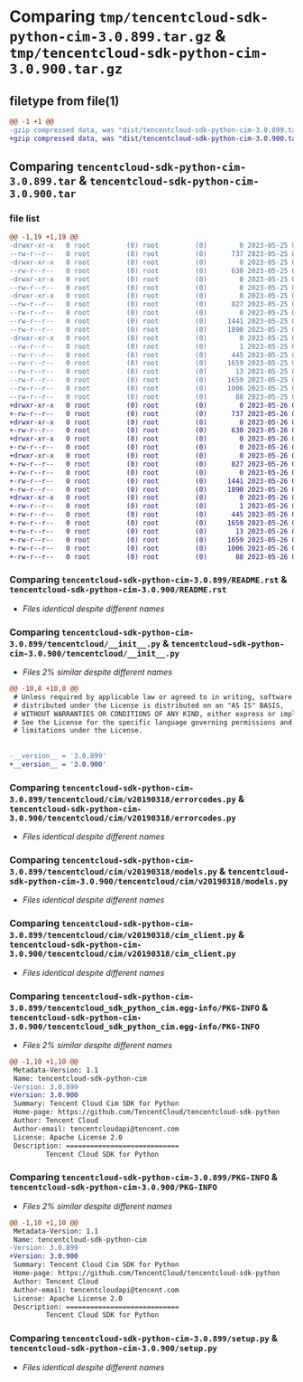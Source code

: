 # Comparing `tmp/tencentcloud-sdk-python-cim-3.0.899.tar.gz` & `tmp/tencentcloud-sdk-python-cim-3.0.900.tar.gz`

## filetype from file(1)

```diff
@@ -1 +1 @@
-gzip compressed data, was "dist/tencentcloud-sdk-python-cim-3.0.899.tar", last modified: Thu May 25 00:20:38 2023, max compression
+gzip compressed data, was "dist/tencentcloud-sdk-python-cim-3.0.900.tar", last modified: Fri May 26 02:13:56 2023, max compression
```

## Comparing `tencentcloud-sdk-python-cim-3.0.899.tar` & `tencentcloud-sdk-python-cim-3.0.900.tar`

### file list

```diff
@@ -1,19 +1,19 @@
-drwxr-xr-x   0 root         (0) root         (0)        0 2023-05-25 00:20:38.000000 tencentcloud-sdk-python-cim-3.0.899/
--rw-r--r--   0 root         (0) root         (0)      737 2023-05-25 00:20:37.000000 tencentcloud-sdk-python-cim-3.0.899/README.rst
-drwxr-xr-x   0 root         (0) root         (0)        0 2023-05-25 00:20:38.000000 tencentcloud-sdk-python-cim-3.0.899/tencentcloud/
--rw-r--r--   0 root         (0) root         (0)      630 2023-05-25 00:20:37.000000 tencentcloud-sdk-python-cim-3.0.899/tencentcloud/__init__.py
-drwxr-xr-x   0 root         (0) root         (0)        0 2023-05-25 00:20:38.000000 tencentcloud-sdk-python-cim-3.0.899/tencentcloud/cim/
--rw-r--r--   0 root         (0) root         (0)        0 2023-05-25 00:20:37.000000 tencentcloud-sdk-python-cim-3.0.899/tencentcloud/cim/__init__.py
-drwxr-xr-x   0 root         (0) root         (0)        0 2023-05-25 00:20:38.000000 tencentcloud-sdk-python-cim-3.0.899/tencentcloud/cim/v20190318/
--rw-r--r--   0 root         (0) root         (0)      827 2023-05-25 00:20:37.000000 tencentcloud-sdk-python-cim-3.0.899/tencentcloud/cim/v20190318/errorcodes.py
--rw-r--r--   0 root         (0) root         (0)        0 2023-05-25 00:20:37.000000 tencentcloud-sdk-python-cim-3.0.899/tencentcloud/cim/v20190318/__init__.py
--rw-r--r--   0 root         (0) root         (0)     1441 2023-05-25 00:20:37.000000 tencentcloud-sdk-python-cim-3.0.899/tencentcloud/cim/v20190318/models.py
--rw-r--r--   0 root         (0) root         (0)     1890 2023-05-25 00:20:37.000000 tencentcloud-sdk-python-cim-3.0.899/tencentcloud/cim/v20190318/cim_client.py
-drwxr-xr-x   0 root         (0) root         (0)        0 2023-05-25 00:20:38.000000 tencentcloud-sdk-python-cim-3.0.899/tencentcloud_sdk_python_cim.egg-info/
--rw-r--r--   0 root         (0) root         (0)        1 2023-05-25 00:20:37.000000 tencentcloud-sdk-python-cim-3.0.899/tencentcloud_sdk_python_cim.egg-info/dependency_links.txt
--rw-r--r--   0 root         (0) root         (0)      445 2023-05-25 00:20:38.000000 tencentcloud-sdk-python-cim-3.0.899/tencentcloud_sdk_python_cim.egg-info/SOURCES.txt
--rw-r--r--   0 root         (0) root         (0)     1659 2023-05-25 00:20:37.000000 tencentcloud-sdk-python-cim-3.0.899/tencentcloud_sdk_python_cim.egg-info/PKG-INFO
--rw-r--r--   0 root         (0) root         (0)       13 2023-05-25 00:20:37.000000 tencentcloud-sdk-python-cim-3.0.899/tencentcloud_sdk_python_cim.egg-info/top_level.txt
--rw-r--r--   0 root         (0) root         (0)     1659 2023-05-25 00:20:38.000000 tencentcloud-sdk-python-cim-3.0.899/PKG-INFO
--rw-r--r--   0 root         (0) root         (0)     1006 2023-05-25 00:20:37.000000 tencentcloud-sdk-python-cim-3.0.899/setup.py
--rw-r--r--   0 root         (0) root         (0)       88 2023-05-25 00:20:38.000000 tencentcloud-sdk-python-cim-3.0.899/setup.cfg
+drwxr-xr-x   0 root         (0) root         (0)        0 2023-05-26 02:13:56.000000 tencentcloud-sdk-python-cim-3.0.900/
+-rw-r--r--   0 root         (0) root         (0)      737 2023-05-26 02:13:56.000000 tencentcloud-sdk-python-cim-3.0.900/README.rst
+drwxr-xr-x   0 root         (0) root         (0)        0 2023-05-26 02:13:56.000000 tencentcloud-sdk-python-cim-3.0.900/tencentcloud/
+-rw-r--r--   0 root         (0) root         (0)      630 2023-05-26 02:13:56.000000 tencentcloud-sdk-python-cim-3.0.900/tencentcloud/__init__.py
+drwxr-xr-x   0 root         (0) root         (0)        0 2023-05-26 02:13:56.000000 tencentcloud-sdk-python-cim-3.0.900/tencentcloud/cim/
+-rw-r--r--   0 root         (0) root         (0)        0 2023-05-26 02:13:56.000000 tencentcloud-sdk-python-cim-3.0.900/tencentcloud/cim/__init__.py
+drwxr-xr-x   0 root         (0) root         (0)        0 2023-05-26 02:13:56.000000 tencentcloud-sdk-python-cim-3.0.900/tencentcloud/cim/v20190318/
+-rw-r--r--   0 root         (0) root         (0)      827 2023-05-26 02:13:56.000000 tencentcloud-sdk-python-cim-3.0.900/tencentcloud/cim/v20190318/errorcodes.py
+-rw-r--r--   0 root         (0) root         (0)        0 2023-05-26 02:13:56.000000 tencentcloud-sdk-python-cim-3.0.900/tencentcloud/cim/v20190318/__init__.py
+-rw-r--r--   0 root         (0) root         (0)     1441 2023-05-26 02:13:56.000000 tencentcloud-sdk-python-cim-3.0.900/tencentcloud/cim/v20190318/models.py
+-rw-r--r--   0 root         (0) root         (0)     1890 2023-05-26 02:13:56.000000 tencentcloud-sdk-python-cim-3.0.900/tencentcloud/cim/v20190318/cim_client.py
+drwxr-xr-x   0 root         (0) root         (0)        0 2023-05-26 02:13:56.000000 tencentcloud-sdk-python-cim-3.0.900/tencentcloud_sdk_python_cim.egg-info/
+-rw-r--r--   0 root         (0) root         (0)        1 2023-05-26 02:13:56.000000 tencentcloud-sdk-python-cim-3.0.900/tencentcloud_sdk_python_cim.egg-info/dependency_links.txt
+-rw-r--r--   0 root         (0) root         (0)      445 2023-05-26 02:13:56.000000 tencentcloud-sdk-python-cim-3.0.900/tencentcloud_sdk_python_cim.egg-info/SOURCES.txt
+-rw-r--r--   0 root         (0) root         (0)     1659 2023-05-26 02:13:56.000000 tencentcloud-sdk-python-cim-3.0.900/tencentcloud_sdk_python_cim.egg-info/PKG-INFO
+-rw-r--r--   0 root         (0) root         (0)       13 2023-05-26 02:13:56.000000 tencentcloud-sdk-python-cim-3.0.900/tencentcloud_sdk_python_cim.egg-info/top_level.txt
+-rw-r--r--   0 root         (0) root         (0)     1659 2023-05-26 02:13:56.000000 tencentcloud-sdk-python-cim-3.0.900/PKG-INFO
+-rw-r--r--   0 root         (0) root         (0)     1006 2023-05-26 02:13:56.000000 tencentcloud-sdk-python-cim-3.0.900/setup.py
+-rw-r--r--   0 root         (0) root         (0)       88 2023-05-26 02:13:56.000000 tencentcloud-sdk-python-cim-3.0.900/setup.cfg
```

### Comparing `tencentcloud-sdk-python-cim-3.0.899/README.rst` & `tencentcloud-sdk-python-cim-3.0.900/README.rst`

 * *Files identical despite different names*

### Comparing `tencentcloud-sdk-python-cim-3.0.899/tencentcloud/__init__.py` & `tencentcloud-sdk-python-cim-3.0.900/tencentcloud/__init__.py`

 * *Files 2% similar despite different names*

```diff
@@ -10,8 +10,8 @@
 # Unless required by applicable law or agreed to in writing, software
 # distributed under the License is distributed on an "AS IS" BASIS,
 # WITHOUT WARRANTIES OR CONDITIONS OF ANY KIND, either express or implied.
 # See the License for the specific language governing permissions and
 # limitations under the License.
 
 
-__version__ = '3.0.899'
+__version__ = '3.0.900'
```

### Comparing `tencentcloud-sdk-python-cim-3.0.899/tencentcloud/cim/v20190318/errorcodes.py` & `tencentcloud-sdk-python-cim-3.0.900/tencentcloud/cim/v20190318/errorcodes.py`

 * *Files identical despite different names*

### Comparing `tencentcloud-sdk-python-cim-3.0.899/tencentcloud/cim/v20190318/models.py` & `tencentcloud-sdk-python-cim-3.0.900/tencentcloud/cim/v20190318/models.py`

 * *Files identical despite different names*

### Comparing `tencentcloud-sdk-python-cim-3.0.899/tencentcloud/cim/v20190318/cim_client.py` & `tencentcloud-sdk-python-cim-3.0.900/tencentcloud/cim/v20190318/cim_client.py`

 * *Files identical despite different names*

### Comparing `tencentcloud-sdk-python-cim-3.0.899/tencentcloud_sdk_python_cim.egg-info/PKG-INFO` & `tencentcloud-sdk-python-cim-3.0.900/tencentcloud_sdk_python_cim.egg-info/PKG-INFO`

 * *Files 2% similar despite different names*

```diff
@@ -1,10 +1,10 @@
 Metadata-Version: 1.1
 Name: tencentcloud-sdk-python-cim
-Version: 3.0.899
+Version: 3.0.900
 Summary: Tencent Cloud Cim SDK for Python
 Home-page: https://github.com/TencentCloud/tencentcloud-sdk-python
 Author: Tencent Cloud
 Author-email: tencentcloudapi@tencent.com
 License: Apache License 2.0
 Description: ============================
         Tencent Cloud SDK for Python
```

### Comparing `tencentcloud-sdk-python-cim-3.0.899/PKG-INFO` & `tencentcloud-sdk-python-cim-3.0.900/PKG-INFO`

 * *Files 2% similar despite different names*

```diff
@@ -1,10 +1,10 @@
 Metadata-Version: 1.1
 Name: tencentcloud-sdk-python-cim
-Version: 3.0.899
+Version: 3.0.900
 Summary: Tencent Cloud Cim SDK for Python
 Home-page: https://github.com/TencentCloud/tencentcloud-sdk-python
 Author: Tencent Cloud
 Author-email: tencentcloudapi@tencent.com
 License: Apache License 2.0
 Description: ============================
         Tencent Cloud SDK for Python
```

### Comparing `tencentcloud-sdk-python-cim-3.0.899/setup.py` & `tencentcloud-sdk-python-cim-3.0.900/setup.py`

 * *Files identical despite different names*

